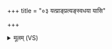 +++
title = "०३ यत्प्राङ्प्रत्यङ्स्वधया यासि"

+++
<details><summary>मूलम् (VS)</summary>

यत्प्राङ्प्र॒त्यङ्स्व॒धया॒ यासि॒ शीभं॒ नाना॑रूपे॒ अह॑नी॒ कर्षि॑ मा॒यया॑।  
तदा॑दित्य॒ महि॒ तत्ते॒ महि॒ श्रवो॒ यदेको॒ विश्वं॒ परि॒ भूम॒ जाय॑से ॥
</details>